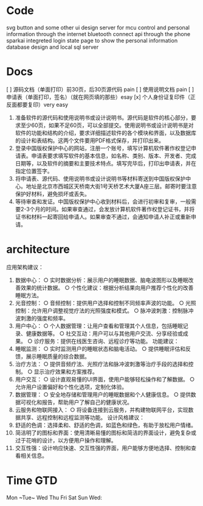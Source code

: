 # Code

svg button and some other ui design
server for mcu control and personal information through the internet
bluetooth connect api through the phone
sparkai integreted
login state page to show the personal information
database design and local sql server

# Docs

[ ] 源码文档（单面打印）前30页，后30页源代码 pain
[ ] 使用说明文档 pain
[ ] 申请表（单面打印，签名）（就在网页填的那些）esay
[x] 个人身份证复印件（正反面都要复印）very easy

1. 准备软件的源代码和使用说明书或设计说明书。源代码是软件的核心部分，要求至少60页，如果不足60页，可以全部提交。使用说明书或设计说明书是对软件的功能和结构的介绍，要求详细描述软件的各个模块和界面，以及数据库的设计和表结构。这两个文件要用PDF格式保存，并打印出来。
2. 登录中国版权保护中心的网站，注册一个账号，填写计算机软件著作权登记申请表。申请表要求填写软件的基本信息，如名称、类别、版本、开发者、完成日期等，以及软件的摘要和主要技术特点。填写完毕后，打印出申请表，并在指定位置签字。
3. 将申请表、源代码、使用说明书或设计说明书等材料寄送到中国版权保护中心。地址是北京市西城区天桥南大街1号天桥艺术大厦A座三层。邮寄时要注意保护好材料，避免损坏或丢失。
4. 等待审查和发证。中国版权保护中心收到材料后，会进行初审和复审，一般需要2-3个月的时间。如果审查通过，会发放计算机软件著作权登记证书，并将证书和材料一起寄回给申请人。如果审查不通过，会通知申请人补正或重新申请。

# architecture

应用架构建议：

1. 数据中心：
   ○ 实时数据分析：展示用户的睡眠数据、脑电波图形以及睡眠改善效果的统计数据。
   ○ 个性化建议：根据分析结果向用户推荐个性化的改善睡眠方法。
2. 光音控制：
   ○ 音频控制：提供用户选择和控制不同频率声波的功能。
   ○ 光照控制：允许用户调整视觉疗法的光照强度和模式。
   ○ 脉冲波刺激：控制脉冲波刺激的强度和频率。
3. 用户中心：
   ○ 个人数据管理：让用户查看和管理其个人信息，包括睡眠记录、健康数据等。
   ○ 社交互动：用户可以与其他用户交流、分享经验或成果。
   ○ 诊疗服务：提供在线医生咨询、远程诊疗等功能。
   功能建议：
4. 睡眠监测：
   ○ 实时监测用户的睡眠状态和脑电活动。
   ○ 提供睡眠评估和反馈，展示睡眠质量的综合数据。
5. 治疗方法：
   ○ 提供音频疗法、光照疗法和脉冲波刺激等治疗手段的选择和控制。
   ○ 显示治疗效果和方案推荐。
6. 用户交互：
   ○ 设计直观易懂的UI界面，使用户能够轻松操作和了解数据。
   ○ 允许用户设置偏好和个性化选项，定制化体验。
7. 数据管理：
   ○ 安全地存储和管理用户的睡眠数据和个人健康信息。
   ○ 提供数据可视化和报告，帮助用户了解自己的健康状况。
8. 云服务和物联网接入：
   ○ 将设备连接到云服务，并构建物联网平台，实现数据共享、远程控制和远程监测等功能。
   设计风格建议：
9. 舒适的色调：选择柔和、舒适的色调，如蓝色和绿色，有助于放松用户情绪。
10. 简洁明了的图标和界面：使用清晰易懂的图标和简洁的界面设计，避免复杂或过于花哨的设计，以方便用户操作和理解。
11. 交互性强：设计响应快速、交互性强的界面，用户能够方便地选择、控制和查看相关信息。

# Time GTD

Mon ~Tue~ Wed Thu Fri Sat Sun
Wed:
